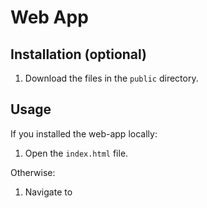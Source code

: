 # Web App

## Installation (optional)

1. Download the files in the `public` directory.

## Usage

If you installed the web-app locally:

1. Open the `index.html` file.

Otherwise:

1. Navigate to <url>

